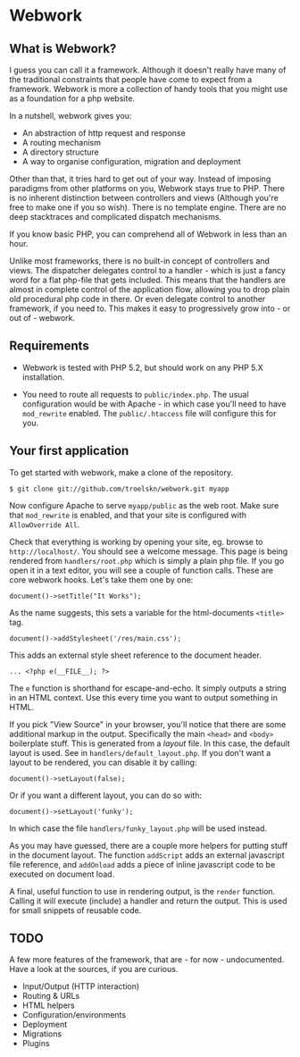 Webwork
==

What is Webwork?
--

I guess you can call it a framework. Although it doesn't really have many of the traditional constraints that people have come to expect from a framework. Webwork is more a collection of handy tools that you might use as a foundation for a php website.

In a nutshell, webwork gives you:

* An abstraction of http request and response
* A routing mechanism
* A directory structure
* A way to organise configuration, migration and deployment

Other than that, it tries hard to get out of your way. Instead of imposing paradigms from other platforms on you, Webwork stays true to PHP. There is no inherent distinction between controllers and views (Although you're free to make one if you so wish). There is no template engine. There are no deep stacktraces and complicated dispatch mechanisms.

If you know basic PHP, you can comprehend all of Webwork in less than an hour.

Unlike most frameworks, there is no built-in concept of controllers and views. The dispatcher delegates control to a handler - which is just a fancy word for a flat php-file that gets included. This means that the handlers are almost in complete control of the application flow, allowing you to drop plain old procedural php code in there. Or even delegate control to another framework, if you need to. This makes it easy to progressively grow into - or out of - webwork.

Requirements
--

* Webwork is tested with PHP 5.2, but should work on any PHP 5.X installation.

* You need to route all requests to `public/index.php`. The usual configuration would be with Apache - in which case you'll need to have `mod_rewrite` enabled. The `public/.htaccess` file will configure this for you.

Your first application
--

To get started with webwork, make a clone of the repository.

    $ git clone git://github.com/troelskn/webwork.git myapp

Now configure Apache to serve `myapp/public` as the web root. Make sure that `mod_rewrite` is enabled, and that your site is configured with `AllowOverride All`.

Check that everything is working by opening your site, eg. browse to `http://localhost/`. You should see a welcome message. This page is being rendered from `handlers/root.php` which is simply a plain php file. If you go open it in a text editor, you will see a couple of function calls. These are core webwork hooks. Let's take them one by one:

    document()->setTitle("It Works");

As the name suggests, this sets a variable for the html-documents `<title>` tag.

    document()->addStylesheet('/res/main.css');

This adds an external style sheet reference to the document header.

    ... <?php e(__FILE__); ?>

The `e` function is shorthand for escape-and-echo. It simply outputs a string in an HTML context. Use this every time you want to output something in HTML.

If you pick "View Source" in your browser, you'll notice that there are some additional markup in the output. Specifically the main `<head>` and `<body>` boilerplate stuff. This is generated from a *layout*  file. In this case, the default layout is used. See in `handlers/default_layout.php`. If you don't want a layout to be rendered, you can disable it by calling:

    document()->setLayout(false);

Or if you want a different layout, you can do so with:

    document()->setLayout('funky');

In which case the file `handlers/funky_layout.php` will be used instead.

As you may have guessed, there are a couple more helpers for putting stuff in the document layout. The function `addScript` adds an external javascript file reference, and `addOnload` adds a piece of inline javascript code to be executed on document load.

A final, useful function to use in rendering output, is the `render` function. Calling it will execute (include) a handler and return the output. This is used for small snippets of reusable code.

TODO
--

A few more features of the framework, that are - for now - undocumented. Have a look at the sources, if you are curious.

* Input/Output (HTTP interaction)
* Routing & URLs
* HTML helpers
* Configuration/environments
* Deployment
* Migrations
* Plugins
